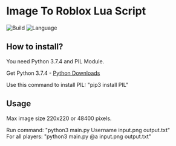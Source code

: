 # Image To Roblox Lua Script
![Build](https://img.shields.io/badge/Build-1.3-green)
![Language](https://img.shields.io/badge/Language-Python%203.7.4-orange)

## How to install?

You need Python 3.7.4 and PIL Module.

Get Python 3.7.4 - [Python Downloads](https://www.python.org/downloads/)

Use this command to install PIL: "pip3 install PIL"

## Usage

Max image size 220x220 or 48400 pixels.

Run command: "python3 main.py Username input.png output.txt"\
For all players: "python3 main.py @a input.png output.txt"
